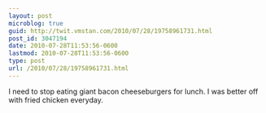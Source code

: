 ```yaml
---
layout: post
microblog: true
guid: http://twit.vmstan.com/2010/07/28/19758961731.html
post_id: 3047194
date: 2010-07-28T11:53:56-0600
lastmod: 2010-07-28T11:53:56-0600
type: post
url: /2010/07/28/19758961731.html
---
```

I need to stop eating giant bacon cheeseburgers for lunch. I was better off with fried chicken everyday.

